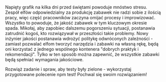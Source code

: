Napięty grafik na kilka dni przed świętami powoduje mnóstwo stresu. Zespół elfów odpowiedzialny za produkcję zabawek nie radzi sobie z ilością pracy, więc część pracowników zaczyna omijać procesy i improwizować. Wszystko to powoduje, że jakość zabawek w tym kluczowym okresie spada. Mikołaj, aby zapobiec dalszemu pogorszeniu sytuacji, postanawia zatrudnić kogoś, kto rozwiązywał w przeszłości takie problemy. Nowy inżynier jakości postanawia wdrożyć politykę odwróconych zależności - zamiast pozwalać elfom tworzyć narzędzia i zabawki na własną rękę, będą oni korzystać z jednego wspólnego kontenera "dobrych praktyk i rekomendacji". Tylko w ten sposób można zapewnić, że wszystkie zabawki będą spełniać wymagania jakościowe.

Rozwiąż zadanie i spraw, aby testy były zielone - wykorzystaj przygotowane polecenie npm test! Pochwal się swoim rozwiązaniem!